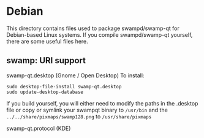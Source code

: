 
Debian
====================
This directory contains files used to package swampd/swamp-qt
for Debian-based Linux systems. If you compile swampd/swamp-qt yourself, there are some useful files here.

## swamp: URI support ##


swamp-qt.desktop  (Gnome / Open Desktop)
To install:

	sudo desktop-file-install swamp-qt.desktop
	sudo update-desktop-database

If you build yourself, you will either need to modify the paths in
the .desktop file or copy or symlink your swampqt binary to `/usr/bin`
and the `../../share/pixmaps/swamp128.png` to `/usr/share/pixmaps`

swamp-qt.protocol (KDE)
